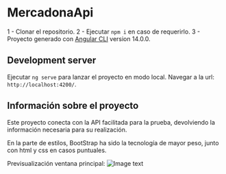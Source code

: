 # MercadonaApi

1 - Clonar el repositorio.
2 - Ejecutar `npm i` en caso de requerirlo.
3 - Proyecto generado con [Angular CLI](https://github.com/angular/angular-cli) version 14.0.0.

## Development server

Ejecutar `ng serve` para lanzar el proyecto en modo local.
Navegar a la url: `http://localhost:4200/`. 

## Información sobre el proyecto

Este proyecto conecta con la API facilitada para la prueba, devolviendo la información necesaria para su realización.

En la parte de estilos, BootStrap ha sido la tecnología de mayor peso, junto con html y css en casos puntuales.

Previsualización ventana principal:
![Image text]([preview]https://ibb.co/zNH6bjc)
